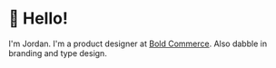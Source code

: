 # 👋 Hello! 
I'm Jordan. I'm a product designer at [Bold Commerce](https://boldcommerce.com). Also dabble in branding and type design.
